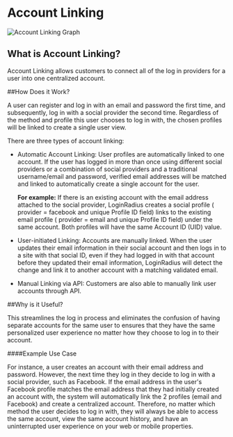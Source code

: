 # Account Linking

![Account Linking Graph](https://apidocs.lrcontent.com/images/Account-Linking-V01-04-02_162125d1be95c1fded0.97273921.png "Account Linking Graph")

## What is Account Linking?

Account Linking allows customers to connect all of the log in providers for a user into one centralized account.

##How Does it Work?

A user can register and log in with an email and password the first time, and subsequently, log in with a social provider the second time. Regardless of the method and profile this user chooses to log in with, the chosen profiles will be linked to create a single user view.

There are three types of account linking:

- Automatic Account Linking: User profiles are automatically linked to one account. If the user has logged in more than once using different social providers or a combination of social providers and a traditional username/email and password, verified email addresses will be matched and linked to automatically create a single account for the user.

  **For example:** If there is an existing account with the email address attached to the social provider, LoginRadius creates a social profile ( provider = facebook and unique Profile ID field) links to the existing email profile ( provider = email and unique Profile ID field) under the same account. Both profiles will have the same Account ID (UID) value.

- User-initiated Linking: Accounts are manually linked. When the user updates their email information in their social account and then logs in to a site with that social ID, even if they had logged in with that account before they updated their email information, LoginRadius will detect the change and link it to another account with a matching validated email.

- Manual Linking via API: Customers are also able to manually link user accounts through API.

##Why is it Useful?

This streamlines the log in process and eliminates the confusion of having separate accounts for the same user to ensures that they have the same personalized user experience no matter how they choose to log in to their account.

####Example Use Case

For instance, a user creates an account with their email address and password. However, the next time they log in they decide to log in with a social provider, such as Facebook. If the email address in the user's Facebook profile matches the email address that they had initially created an account with, the system will automatically link the 2 profiles (email and Facebook) and create a centralized account. Therefore, no matter which method the user decides to log in with, they will always be able to access the same account, view the same account history, and have an uninterrupted user experience on your web or mobile properties.
